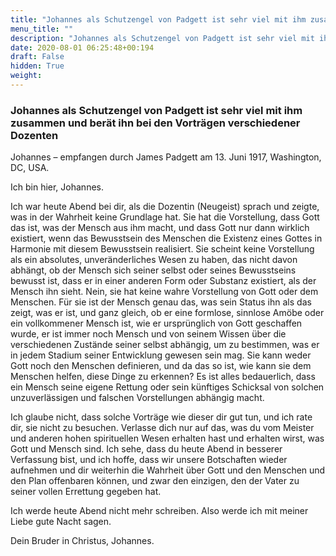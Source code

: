```yaml
---
title: "Johannes als Schutzengel von Padgett ist sehr viel mit ihm zusammen und berät ihn bei den Vorträgen verschiedener Dozenten"
menu_title: ""
description: "Johannes als Schutzengel von Padgett ist sehr viel mit ihm zusammen und berät ihn bei den Vorträgen verschiedener Dozenten"
date: 2020-08-01 06:25:48+00:194
draft: False
hidden: True
weight:
---
```

### Johannes als Schutzengel von Padgett ist sehr viel mit ihm zusammen und berät ihn bei den Vorträgen verschiedener Dozenten

Johannes – empfangen durch James Padgett am 13. Juni 1917, Washington, DC, USA.

Ich bin hier, Johannes.

Ich war heute Abend bei dir, als die Dozentin (Neugeist) sprach und zeigte, was in der Wahrheit keine Grundlage hat. Sie hat die Vorstellung, dass Gott das ist, was der Mensch aus ihm macht, und dass Gott nur dann wirklich existiert, wenn das Bewusstsein des Menschen die Existenz eines Gottes in Harmonie mit diesem Bewusstsein realisiert. Sie scheint keine Vorstellung als ein absolutes, unveränderliches Wesen zu haben, das nicht davon abhängt, ob der Mensch sich seiner selbst oder seines Bewusstseins bewusst ist, dass er in einer anderen Form oder Substanz existiert, als der Mensch ihn sieht. Nein, sie hat keine wahre Vorstellung von Gott oder dem Menschen. Für sie ist der Mensch genau das, was sein Status ihn als das zeigt, was er ist, und ganz gleich, ob er eine formlose, sinnlose Amöbe oder ein vollkommener Mensch ist, wie er ursprünglich von Gott geschaffen wurde, er ist immer noch Mensch und von seinem Wissen über die verschiedenen Zustände seiner selbst abhängig, um zu bestimmen, was er in jedem Stadium seiner Entwicklung gewesen sein mag. Sie kann weder Gott noch den Menschen definieren, und da das so ist, wie kann sie dem Menschen helfen, diese Dinge zu erkennen? Es ist alles bedauerlich, dass ein Mensch seine eigene Rettung oder sein künftiges Schicksal von solchen unzuverlässigen und falschen Vorstellungen abhängig macht.

Ich glaube nicht, dass solche Vorträge wie dieser dir gut tun, und ich rate dir, sie nicht zu besuchen. Verlasse dich nur auf das, was du vom Meister und anderen hohen spirituellen Wesen erhalten hast und erhalten wirst, was Gott und Mensch sind. Ich sehe, dass du heute Abend in besserer Verfassung bist, und ich hoffe, dass wir unsere Botschaften wieder aufnehmen und dir weiterhin die Wahrheit über Gott und den Menschen und den Plan offenbaren können, und zwar den einzigen, den der Vater zu seiner vollen Errettung gegeben hat.

Ich werde heute Abend nicht mehr schreiben. Also werde ich mit meiner Liebe gute Nacht sagen.

Dein Bruder in Christus, Johannes.
